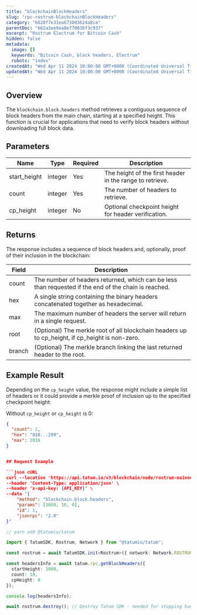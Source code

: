 ```yaml
---
title: "blockchainBlockHeaders"
slug: "rpc-rostrum-blockchainBlockHeaders"
category: "6620f7e31ea673003624a8ce"
parentDoc: "662a3ee9ea8e770036f3c937"
excerpt: "Rostrum Electrum for Bitcoin Cash"
hidden: false
metadata:
  image: []
  keywords: "Bitcoin Cash, block headers, Electrum"
  robots: "index"
createdAt: "Wed Apr 11 2024 10:00:00 GMT+0000 (Coordinated Universal Time)"
updatedAt: "Wed Apr 11 2024 10:00:00 GMT+0000 (Coordinated Universal Time)"
---
```


## Overview

The `blockchain.block.headers` method retrieves a contiguous sequence of block headers from the main chain, starting at a specified height. This function is crucial for applications that need to verify block headers without downloading full block data.

## Parameters

| Name         | Type    | Required | Description                                                        |
| ------------ | ------- | -------- | ------------------------------------------------------------------ |
| start_height | integer | Yes      | The height of the first header in the range to retrieve.           |
| count        | integer | Yes      | The number of headers to retrieve.                                 |
| cp_height    | integer | No       | Optional checkpoint height for header verification.                |

## Returns

The response includes a sequence of block headers and, optionally, proof of their inclusion in the blockchain:

| Field   | Description                                                                               |
| ------- | ----------------------------------------------------------------------------------------- |
| count   | The number of headers returned, which can be less than requested if the end of the chain is reached. |
| hex     | A single string containing the binary headers concatenated together as hexadecimal.       |
| max     | The maximum number of headers the server will return in a single request.                 |
| root    | (Optional) The merkle root of all blockchain headers up to cp_height, if cp_height is non-zero. |
| branch  | (Optional) The merkle branch linking the last returned header to the root.                |

## Example Result

Depending on the `cp_height` value, the response might include a simple list of headers or it could provide a merkle proof of inclusion up to the specified checkpoint height:

Without `cp_height` or `cp_height` is 0:

```json
{
  "count": 2,
  "hex": "010...299",
  "max": 2016
}


## Request Example

```json cURL
curl --location 'https://api.tatum.io/v3/blockchain/node/rostrum-mainnet/' \
--header 'Content-Type: application/json' \
--header 'x-api-key: {API_KEY}' \
--data '{
    "method": "blockchain.block.headers",
    "params": [1000, 10, 0],
    "id": 1,
    "jsonrpc": "2.0"
}'
```
```typescript
// yarn add @tatumio/tatum

import { TatumSDK, Rostrum, Network } from "@tatumio/tatum";

const rostrum = await TatumSDK.init<Rostrum>({ network: Network.ROSTRUM_MAINNET });

const headersInfo = await tatum.rpc.getBlockHeaders({
  startHeight: 1000,
  count: 10,
  cpHeight: 0
});

console.log(headersInfo);

await rostrum.destroy(); // Destroy Tatum SDK - needed for stopping background jobs
```
